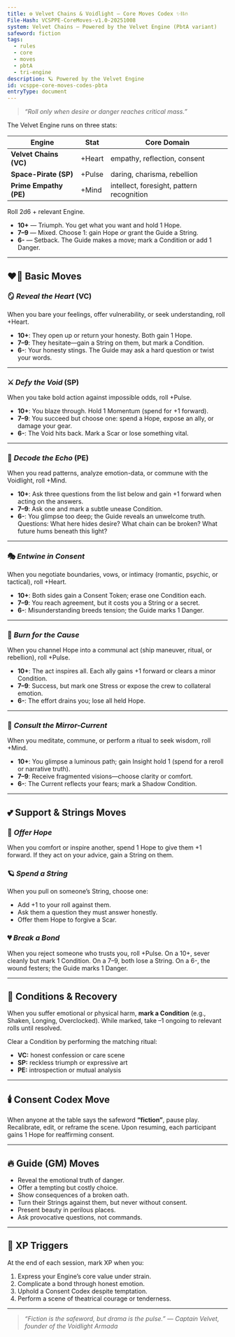 ```yaml
---
title: ⚙️ Velvet Chains & Voidlight — Core Moves Codex ✨⛓️🔥
File-Hash: VCSPPE-CoreMoves-v1.0-20251008
system: Velvet Chains — Powered by the Velvet Engine (PbtA variant)
safeword: fiction
tags:
  - rules
  - core
  - moves
  - pbtA
  - tri-engine
description: 🪐 Powered by the Velvet Engine
id: vcsppe-core-moves-codes-pbta
entryType: document
---
```


> _“Roll only when desire or danger reaches critical mass.”_

The Velvet Engine runs on three stats:

| Engine                 | Stat   | Core Domain                               |
| ---------------------- | ------ | ----------------------------------------- |
| **Velvet Chains (VC)** | +Heart | empathy, reflection, consent              |
| **Space-Pirate (SP)**  | +Pulse | daring, charisma, rebellion               |
| **Prime Empathy (PE)** | +Mind  | intellect, foresight, pattern recognition |

Roll 2d6 + relevant Engine.

- **10+** — Triumph. You get what you want and hold 1 Hope.
- **7–9** — Mixed. Choose 1: gain Hope _or_ grant the Guide a String.
- **6-** — Setback. The Guide makes a move; mark a Condition or add 1 Danger.

---

## ❤️‍🔥 Basic Moves

### 🪞 _Reveal the Heart_ (VC)

When you bare your feelings, offer vulnerability, or seek understanding, roll +Heart.

- **10+**: They open up or return your honesty. Both gain 1 Hope.
- **7–9**: They hesitate—gain a String on them, but mark a Condition.
- **6-**: Your honesty stings. The Guide may ask a hard question or twist your words.

---

### ⚔️ _Defy the Void_ (SP)

When you take bold action against impossible odds, roll +Pulse.

- **10+**: You blaze through. Hold 1 Momentum (spend for +1 forward).
- **7–9**: You succeed but choose one: spend a Hope, expose an ally, or damage your gear.
- **6-**: The Void hits back. Mark a Scar or lose something vital.

---

### 💎 _Decode the Echo_ (PE)

When you read patterns, analyze emotion-data, or commune with the Voidlight, roll +Mind.

- **10+**: Ask three questions from the list below and gain +1 forward when acting on the answers.
- **7–9**: Ask one and mark a subtle unease Condition.
- **6-**: You glimpse too deep; the Guide reveals an unwelcome truth. Questions: What here hides
  desire? What chain can be broken? What future hums beneath this light?

---

### 🎭 _Entwine in Consent_

When you negotiate boundaries, vows, or intimacy (romantic, psychic, or tactical), roll +Heart.

- **10+**: Both sides gain a Consent Token; erase one Condition each.
- **7–9**: You reach agreement, but it costs you a String or a secret.
- **6-**: Misunderstanding breeds tension; the Guide marks 1 Danger.

---

### 🚀 _Burn for the Cause_

When you channel Hope into a communal act (ship maneuver, ritual, or rebellion), roll +Pulse.

- **10+**: The act inspires all. Each ally gains +1 forward or clears a minor Condition.
- **7–9**: Success, but mark one Stress or expose the crew to collateral emotion.
- **6-**: The effort drains you; lose all held Hope.

---

### 🔮 _Consult the Mirror-Current_

When you meditate, commune, or perform a ritual to seek wisdom, roll +Mind.

- **10+**: You glimpse a luminous path; gain Insight hold 1 (spend for a reroll or narrative truth).
- **7–9**: Receive fragmented visions—choose clarity or comfort.
- **6-**: The Current reflects your fears; mark a Shadow Condition.

---

## 💕 Support & Strings Moves

### 🤝 _Offer Hope_

When you comfort or inspire another, spend 1 Hope to give them +1 forward. If they act on your
advice, gain a String on them.

### 🪐 _Spend a String_

When you pull on someone’s String, choose one:

- Add +1 to your roll against them.
- Ask them a question they must answer honestly.
- Offer them Hope to forgive a Scar.

### 💔 _Break a Bond_

When you reject someone who trusts you, roll +Pulse. On a 10+, sever cleanly but mark 1 Condition.
On a 7–9, both lose a String. On a 6-, the wound festers; the Guide marks 1 Danger.

---

## 🌈 Conditions & Recovery

When you suffer emotional or physical harm, **mark a Condition** (e.g., Shaken, Longing,
Overclocked). While marked, take –1 ongoing to relevant rolls until resolved.

Clear a Condition by performing the matching ritual:

- **VC:** honest confession or care scene
- **SP:** reckless triumph or expressive art
- **PE:** introspection or mutual analysis

---

## 🕯️ Consent Codex Move

When anyone at the table says the safeword **“fiction”**, pause play. Recalibrate, edit, or reframe
the scene. Upon resuming, each participant gains 1 Hope for reaffirming consent.

---

## 🔥 Guide (GM) Moves

- Reveal the emotional truth of danger.
- Offer a tempting but costly choice.
- Show consequences of a broken oath.
- Turn their Strings against them, but never without consent.
- Present beauty in perilous places.
- Ask provocative questions, not commands.

---

## 🧩 XP Triggers

At the end of each session, mark XP when you:

1. Express your Engine’s core value under strain.
2. Complicate a bond through honest emotion.
3. Uphold a Consent Codex despite temptation.
4. Perform a scene of theatrical courage or tenderness.

---

> _“Fiction is the safeword, but drama is the pulse.”_ — _Captain Velvet, founder of the Voidlight
> Armada_
